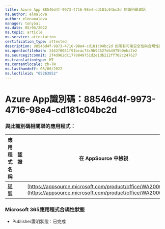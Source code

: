 ```yaml
---
title: Azure App 88546d4f-9973-4716-98e4-cd181c04bc2d 的識別碼資訊
ms.author: elmalova
author: elenamalova
manager: tonybal
ms.date: 05/06/2022
ms.topic: article
ms.service: attestation
certification_type: attested
description: 88546d4f-9973-4716-98e4-cd181c04bc2d 的所有可用安全性與合規性資訊。
ms.openlocfilehash: 2462f0041f91bcac74c9b94527eb4975b0eba7e2
ms.sourcegitcommit: 2f4d962dc1778849751d2e1db212ff702c247627
ms.translationtype: MT
ms.contentlocale: zh-TW
ms.lasthandoff: 05/06/2022
ms.locfileid: "65263852"
---
```

# <a name="azure-app-id-88546d4f-9973-4716-98e4-cd181c04bc2d"></a>Azure App識別碼：88546d4f-9973-4716-98e4-cd181c04bc2d


### <a name="apps-associated-with-this-id"></a>與此識別碼相關聯的應用程式：
| **應用程式名稱** | **認證** | **在 AppSource 中檢視** |
|--------------|---------------|-----------------------|
| [提醒](../forward/WA200001444.md) |  | [https://appsource.microsoft.com/product/office/WA200001444](https://appsource.microsoft.com/product/office/WA200001444) |

### <a name="microsoft-365-app-compliance-status"></a>Microsoft 365應用程式合規性狀態
- Publisher證明狀態：已完成
